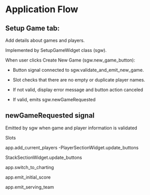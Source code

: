 # Application Flow

## Setup Game tab:

Add details about games and players.

Implemented by SetupGameWidget class (sgw).

When user clicks Create New Game (sgw.new_game_button):

* Button signal connected to sgw.validate_and_emit_new_game.

* Slot checks that there are no empty or duplicate player names.

* If not valid, display error message and button action canceled

* If valid, emits sgw.newGameRequested

## newGameRequested signal

Emitted by sgw when game and player information is validated

Slots

app.add_current_players
-PlayerSectionWidget.update_buttons

StackSectionWidget.update_buttons

app.switch_to_charting

app.emit_initial_score

app.emit_serving_team

